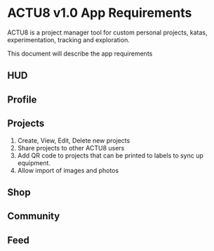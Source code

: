 # ACTU8 v1.0 App Requirements

ACTU8 is a project manager tool for custom personal projects, katas, experimentation, tracking and exploration.

This document will describe the app requirements

## HUD

## Profile

## Projects

1. Create, View, Edit, Delete new projects
1. Share projects to other ACTU8 users
1. Add QR code to projects that can be printed to labels to sync up equipment.
1. Allow import of images and photos

## Shop

## Community

## Feed